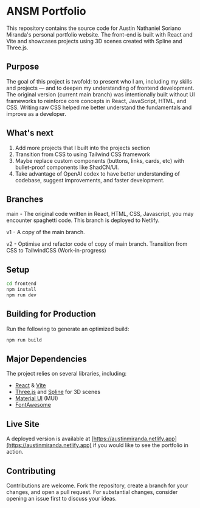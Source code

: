 # ANSM Portfolio

This repository contains the source code for Austin Nathaniel Soriano Miranda's personal portfolio website. The front-end is built with React and Vite and showcases projects using 3D scenes created with Spline and Three.js.

## Purpose

The goal of this project is twofold: to present who I am, including my skills and projects — and to deepen my understanding of frontend development. The original version (current main branch) was intentionally built without UI frameworks to reinforce core concepts in React, JavaScript, HTML, and CSS. Writing raw CSS helped me better understand the fundamentals and improve as a developer. 

## What's next

1. Add more projects that I built into the projects section
2. Transition from CSS to using Tailwind CSS framework
3. Maybe replace custom components (buttons, links, cards, etc) with bullet-proof components like ShadCN/UI.
4. Take advantage of OpenAI codex to have better understanding of codebase, suggest improvements, and faster development.

## Branches

main - The original code written in React, HTML, CSS, Javascript, you may encounter spaghetti code. This branch is deployed to Netlify.

v1 - A copy of the main branch.

v2 - Optimise and refactor code of copy of main branch. Transition from CSS to TailwindCSS (Work-in-progress)

## Setup


```bash
cd frontend
npm install
npm run dev
```

## Building for Production

Run the following to generate an optimized build:

```bash
npm run build
```

## Major Dependencies

The project relies on several libraries, including:

- [React](https://reactjs.org/) & [Vite](https://vitejs.dev/)
- [Three.js](https://threejs.org/) and [Spline](https://spline.design/) for 3D scenes
- [Material UI](https://mui.com/) (MUI)
- [FontAwesome](https://fontawesome.com/)

## Live Site

A deployed version is available at [https://austinmiranda.netlify.app](https://austinmiranda.netlify.app) if you would like to see the portfolio in action.

## Contributing

Contributions are welcome. Fork the repository, create a branch for your changes, and open a pull request. For substantial changes, consider opening an issue first to discuss your ideas.
